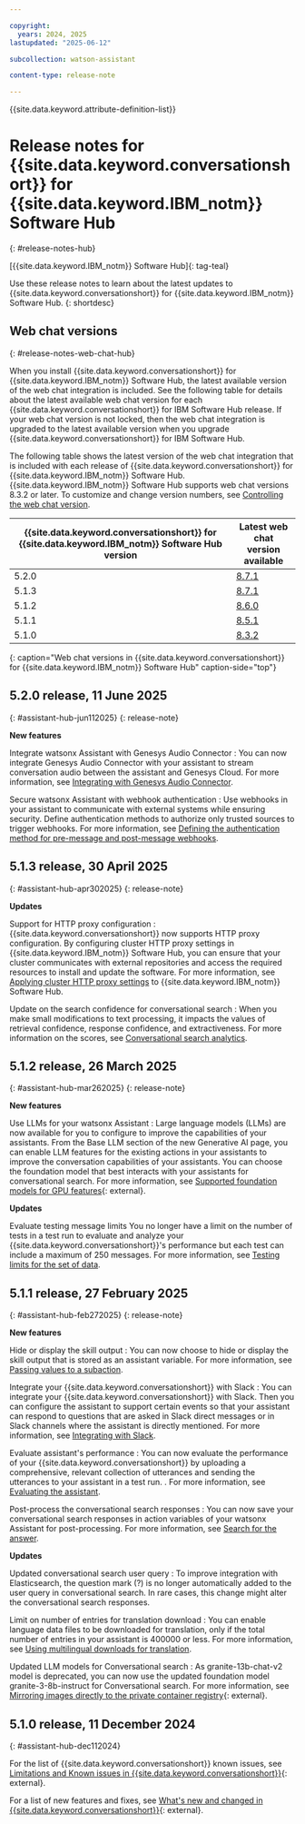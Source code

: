 ```yaml
---

copyright:
  years: 2024, 2025
lastupdated: "2025-06-12"

subcollection: watson-assistant

content-type: release-note

---
```


{{site.data.keyword.attribute-definition-list}}


# Release notes for {{site.data.keyword.conversationshort}} for {{site.data.keyword.IBM_notm}} Software Hub
{: #release-notes-hub}

[{{site.data.keyword.IBM_notm}} Software Hub]{: tag-teal}

Use these release notes to learn about the latest updates to {{site.data.keyword.conversationshort}} for {{site.data.keyword.IBM_notm}} Software Hub.
{: shortdesc}

## Web chat versions
{: #release-notes-web-chat-hub}

When you install {{site.data.keyword.conversationshort}} for {{site.data.keyword.IBM_notm}} Software Hub, the latest available version of the web chat integration is included. See the following table for details about the latest available web chat version for each {{site.data.keyword.conversationshort}} for IBM Software Hub release. If your web chat version is not locked, then the web chat integration is upgraded to the latest available version when you upgrade {{site.data.keyword.conversationshort}} for IBM Software Hub.

The following table shows the latest version of the web chat integration that is included with each release of {{site.data.keyword.conversationshort}} for {{site.data.keyword.IBM_notm}} Software Hub. {{site.data.keyword.IBM_notm}} Software Hub supports web chat versions 8.3.2 or later. To customize and change version numbers, see [Controlling the web chat version](/docs/watson-assistant?topic=watson-assistant-web-chat-develop-versions).

| {{site.data.keyword.conversationshort}} for {{site.data.keyword.IBM_notm}} Software Hub version | Latest web chat version available |
|----------------|----------------|
| 5.2.0 | [8.7.1](/docs/watson-assistant?topic=watson-assistant-release-notes-chat#8.7.1) |
| 5.1.3 | [8.7.1](/docs/watson-assistant?topic=watson-assistant-release-notes-chat#8.7.1) |
| 5.1.2 | [8.6.0](/docs/watson-assistant?topic=watson-assistant-release-notes-chat#8.6.0) |
| 5.1.1 | [8.5.1](/docs/watson-assistant?topic=watson-assistant-release-notes-chat#8.5.1) |
| 5.1.0 | [8.3.2](/docs/watson-assistant?topic=watson-assistant-release-notes-chat#8.3.2) |
{: caption="Web chat versions in {{site.data.keyword.conversationshort}} for {{site.data.keyword.IBM_notm}}  Software Hub" caption-side="top"}

## 5.2.0 release, 11 June 2025
{: #assistant-hub-jun112025}
{: release-note}

**New features** 

Integrate watsonx Assistant with Genesys Audio Connector
: You can now integrate Genesys Audio Connector with your assistant to stream conversation audio between the assistant and Genesys Cloud. For more information, see [Integrating with Genesys Audio Connector](/docs/watson-assistant?topic=watson-assistant-deploy-genesys-audioconnector).

Secure watsonx Assistant with webhook authentication
: Use webhooks in your assistant to communicate with external systems while ensuring security. Define authentication methods to authorize only trusted sources to trigger webhooks. For more information, see [Defining the authentication method for pre-message and post-message webhooks](/docs/watson-assistant?topic=watson-assistant-define-webhook-auth).


## 5.1.3 release, 30 April 2025
{: #assistant-hub-apr302025}
{: release-note}

**Updates**

Support for HTTP proxy configuration
: {{site.data.keyword.conversationshort}} now supports HTTP proxy configuration. By configuring cluster HTTP proxy settings in {{site.data.keyword.IBM_notm}} Software Hub, you can ensure that your cluster communicates with external repositories and access the required resources to install and update the software. For more information, see [Applying cluster HTTP proxy settings](https://www.ibm.com/docs/en/software-hub/5.1.x?topic=environment-applying-cluster-http-proxy-settings) to {{site.data.keyword.IBM_notm}} Software Hub.

Update on the search confidence for conversational search
: When you make small modifications to text processing, it impacts the values of retrieval confidence, response confidence, and extractiveness. For more information on the scores, see [Conversational search analytics](/docs/watson-assistant?topic=watson-assistant-conversational-search-analytics).


## 5.1.2 release, 26 March 2025
{: #assistant-hub-mar262025}
{: release-note}

**New features**

Use LLMs for your watsonx Assistant
: Large language models (LLMs) are now available for you to configure to improve the capabilities of your assistants. From the Base LLM section of the new Generative AI page, you can enable LLM features for the existing actions in your assistants to improve the conversation capabilities of your assistants. You can choose the foundation model that best interacts with your assistants for conversational search. For more information, see [Supported foundation models for GPU features](https://www.ibm.com/docs/en/software-hub/5.1.x?topic=administering-configuring-gpu-features-models#assistant-config-GPU-features__supported-llm-models__title__1){: external}.

**Updates**

Evaluate testing message limits
You no longer have a limit on the number of tests in a test run to evaluate and analyze your {{site.data.keyword.conversationshort}}'s performance but each test can include a maximum of 250 messages. For more information, see [Testing limits for the set of data](/docs/watson-assistant?topic=watson-assistant-evaluating-the-assistant).


## 5.1.1 release, 27 February 2025
{: #assistant-hub-feb272025}
{: release-note}

**New features**

Hide or display the skill output
: You can now choose to hide or display the skill output that is stored as an assistant variable. For more information, see [Passing values to a subaction](/docs/watson-assistant?topic=watson-assistant-step-what-next#step-what-next-pass-value-to-subaction).

Integrate your {{site.data.keyword.conversationshort}} with Slack
: You can integrate your {{site.data.keyword.conversationshort}} with Slack. Then you can configure the assistant to support certain events so that your assistant can respond to questions that are asked in Slack direct messages or in Slack channels where the assistant is directly mentioned. For more information, see [Integrating with Slack](/docs/watson-assistant?topic=watson-assistant-deploy-slack).

Evaluate assistant's performance
: You can now evaluate the performance of your {{site.data.keyword.conversationshort}} by uploading a comprehensive, relevant collection of utterances and sending the utterances to your assistant in a test run. . For more information, see [Evaluating the assistant](/docs/watson-assistant?topic=watson-assistant-evaluating-the-assistant).

Post-process the conversational search responses
: You can now save your conversational search responses in action variables of your watsonx Assistant for post-processing. For more information, see [Search for the answer](/docs/watson-assistant?topic=watson-assistant-step-what-next#search-for-answer).

**Updates**

Updated conversational search user query
: To improve integration with Elasticsearch, the question mark (?) is no longer automatically added to the user query in conversational search. In rare cases, this change might alter the conversational search responses.

Limit on number of entries for translation download
: You can enable language data files to be downloaded for translation, only if the total number of entries in your assistant is 400000 or less. For more information, see [Using multilingual downloads for translation](/docs/watson-assistant?topic=watson-assistant-admin-language-support#admin-language-support-multilingual).


Updated LLM models for Conversational search
: As granite-13b-chat-v2 model is deprecated, you can now use the updated foundation model granite-3-8b-instruct for Conversational search. For more information, see [Mirroring images directly to the private container registry](https://www.ibm.com/docs/en/software-hub/5.1.x?topic=registry-mirroring-images-directly-private-container){: external}.

## 5.1.0 release, 11 December 2024
{: #assistant-hub-dec112024}

For the list of {{site.data.keyword.conversationshort}} known issues, see [Limitations and Known issues in {{site.data.keyword.conversationshort}}](https://www.ibm.com/docs/en/software-hub/5.1.x?topic=issues-watsonx-assistant){: external}.

For a list of new features and fixes, see [What's new and changed in {{site.data.keyword.conversationshort}}](https://www.ibm.com/docs/en/software-hub/5.1.x?topic=new-watsonx-assistant){: external}.
